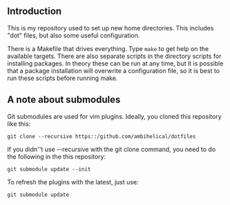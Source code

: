 Introduction
------------

This is my repository used to set up new home directories. This includes "dot"
files, but also some useful configuration.

There is a Makefile that drives everything. Type `make` to get help on the
available targets.  There are also separate scripts in the directory scripts
for installing packages.  In theory these can be run at any time, but it is
possible that a package installation will overwrite a configuration file, so it
is best to run these scripts before running make.

A note about submodules
-----------------------

Git submodules are used for vim plugins. Ideally, you cloned this repository like this:

    git clone --recursive https::/github.com/ambihelical/dotfiles

If you didn''t use --recursive with the git clone command, you need to do the following in the 
this repository:

    git submodule update --init

To refresh the plugins with the latest, just use:

	git submodule update



